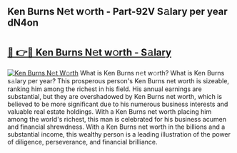 ## Ken Burns N𝚎t w𝚘rth - Part-92V S𝚊lary per year dN4on

# <h2><a href="http://gc0oer.nevu.top/?p=Ken+Burns">🔗 👉🔴 Ken Burns N𝚎t w𝚘rth - S𝚊lary</a></h2>

[![Ken Burns N𝚎t W𝚘rth](https://i.imgur.com/Oavwk0R.jpeg)](http://gc0oer.nevu.top/?p=Ken+Burns)
What is Ken Burns n𝚎t w𝚘rth? What is Ken Burns s𝚊lary per year?
This prosperous person's Ken Burns net worth is sizeable, ranking him among the richest in his field. His annual earnings are substantial, but they are overshadowed by Ken Burns net worth, which is believed to be more significant due to his numerous business interests and valuable real estate holdings. With a Ken Burns net worth placing him among the world's richest, this man is celebrated for his business acumen and financial shrewdness. With a Ken Burns net worth in the billions and a substantial income, this wealthy person is a leading illustration of the power of diligence, perseverance, and financial brilliance.
